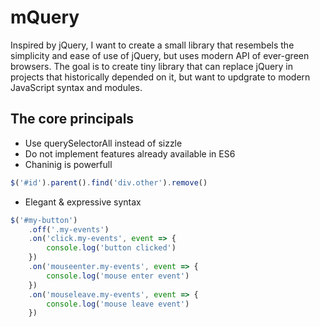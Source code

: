 # mQuery

Inspired by jQuery, I want to create a small library that resembels the simplicity and ease of use of jQuery, but uses modern API of ever-green browsers. The goal is to create tiny library that can replace jQuery in projects that historically depended on it, but want to updgrate to modern JavaScript syntax and modules.

## The core principals

- Use querySelectorAll instead of sizzle
- Do not implement features already available in ES6
- Chaninig is powerfull
```js
$('#id').parent().find('div.other').remove()
```

- Elegant & expressive syntax
```js
$('#my-button')
    .off('.my-events')
    .on('click.my-events', event => {
        console.log('button clicked')
    })
    .on('mouseenter.my-events', event => {
        console.log('mouse enter event')
    })
    .on('mouseleave.my-events', event => {
        console.log('mouse leave event')
    })
```